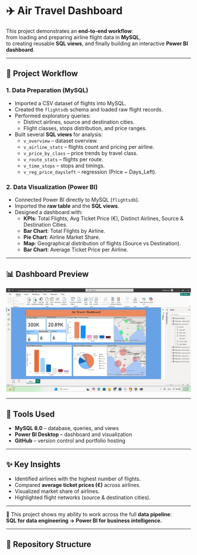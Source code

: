 # ✈️ Air Travel Dashboard

This project demonstrates an **end-to-end workflow**:  
from loading and preparing airline flight data in **MySQL**,  
to creating reusable **SQL views**, and finally building an interactive **Power BI dashboard**.

---

## 🔹 Project Workflow

### 1. Data Preparation (MySQL)
- Imported a CSV dataset of flights into MySQL.  
- Created the `flightsdb` schema and loaded raw flight records.  
- Performed exploratory queries:
  - Distinct airlines, source and destination cities.  
  - Flight classes, stops distribution, and price ranges.  
- Built several **SQL views** for analysis:  
  - `v_overview` – dataset overview.  
  - `v_airline_stats` – flights count and pricing per airline.  
  - `v_price_by_class` – price trends by travel class.  
  - `v_route_stats` – flights per route.  
  - `v_time_stops` – stops and timings.  
  - `v_reg_price_daysleft` – regression (Price ~ Days_Left).  

### 2. Data Visualization (Power BI)
- Connected Power BI directly to MySQL (`flightsdb`).  
- Imported the **raw table** and the **SQL views**.  
- Designed a dashboard with:  
  - **KPIs**: Total Flights, Avg Ticket Price (€), Distinct Airlines, Source & Destination Cities.  
  - **Bar Chart**: Total Flights by Airline.  
  - **Pie Chart**: Airline Market Share.  
  - **Map**: Geographical distribution of flights (Source vs Destination).  
  - **Bar Chart**: Average Ticket Price per Airline.  

---

## 📊 Dashboard Preview
![Air Travel Dashboard](air_travel_dashboard.png)


---

## 🚀 Tools Used
- **MySQL 8.0** – database, queries, and views  
- **Power BI Desktop** – dashboard and visualization  
- **GitHub** – version control and portfolio hosting  

---

## ✨ Key Insights
- Identified airlines with the highest number of flights.  
- Compared **average ticket prices (€)** across airlines.  
- Visualized market share of airlines.  
- Highlighted flight networks (source & destination cities).  

---

📌 This project shows my ability to work across the full **data pipeline**:  
**SQL for data engineering → Power BI for business intelligence.**


---

## 📂 Repository Structure

